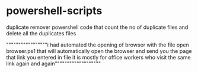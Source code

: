 # powershell-scripts
duplicate remover powershell code that count the no of duplicate files and delete all the duplicates files

"""""""""""""""""i had automated the opening of browser with the file open browser.ps1 
that will automatically open the browser and send you the page that link you entered in file it is mostly for office workers who visit the same link again and again"""""""""""""""""""

